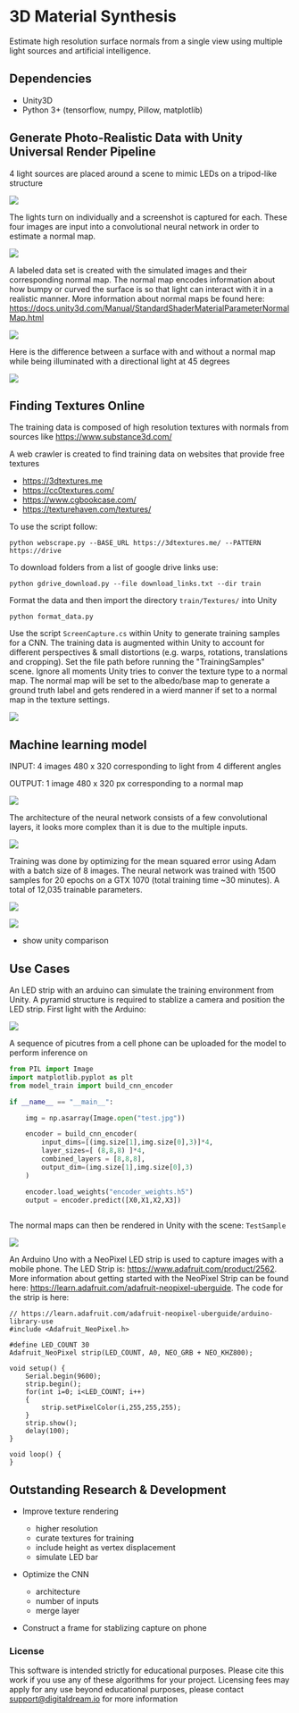 # 3D Material Synthesis
Estimate high resolution surface normals from a single view using multiple light sources and artificial intelligence.

## Dependencies 
- Unity3D
- Python 3+ (tensorflow, numpy, Pillow, matplotlib)
## Generate Photo-Realistic Data with Unity Universal Render Pipeline

4 light sources are placed around a scene to mimic LEDs on a tripod-like structure

![](Figures/Screenshot.png)

The lights turn on individually and a screenshot is captured for each. These four images are input into a convolutional neural network in order to estimate a normal map.

![](Figures/animation.gif)

A labeled data set is created with the simulated images and their corresponding normal map. The normal map encodes information about how bumpy or curved the surface is so that light can interact with it in a realistic manner. More information about normal maps be found here: https://docs.unity3d.com/Manual/StandardShaderMaterialParameterNormalMap.html

![](Figures/NormalSurface.png)

Here is the difference between a surface with and without a normal map while being illuminated with a directional light at 45 degrees 

![](Figures/normal_anim.gif)

## Finding Textures Online

The training data is composed of high resolution textures with normals from sources like https://www.substance3d.com/

A web crawler is created to find training data on websites that provide free textures
- https://3dtextures.me 
- https://cc0textures.com/
- https://www.cgbookcase.com/
- https://texturehaven.com/textures/

To use the script follow: 
```
python webscrape.py --BASE_URL https://3dtextures.me/ --PATTERN https://drive 
```

To download folders from a list of google drive links use: 

    python gdrive_download.py --file download_links.txt --dir train

Format the data and then import the directory `train/Textures/` into Unity

    python format_data.py   

Use the script `ScreenCapture.cs` within Unity to generate training samples for a CNN. The training data is augmented within Unity to account for different perspectives & small distortions (e.g. warps, rotations, translations and cropping). Set the file path before running the "TrainingSamples" scene. Ignore all moments Unity tries to conver the texture type to a normal map. The normal map will be set to the albedo/base map to generate a ground truth label and gets rendered in a wierd manner if set to a normal map in the texture settings. 

![](Figures/unity_training.gif)

## Machine learning model 

INPUT: 4 images 480 x 320 corresponding to light from 4 different angles

OUTPUT: 1 image 480 x 320 px corresponding to a normal map

![](Figures/texture_anim.gif)

The architecture of the neural network consists of a few convolutional layers, it looks more complex than it is due to the multiple inputs. 

![](Figures/encoder.png)

Training was done by optimizing for the mean squared error using Adam with a batch size of 8 images. The neural network was trained with 1500 samples for 20 epochs on a GTX 1070 (total training time ~30 minutes). A total of 12,035 trainable parameters. 

![](Figures/normal_training.png)

![](Figures/model_validation.png)

* show unity comparison

## Use Cases

An LED strip with an arduino can simulate the training environment from Unity. A pyramid structure is required to stablize a camera and position the LED strip. First light with the Arduino: 

![](Figures/arduino_test1.jpg)

A sequence of picutres from a cell phone can be uploaded for the model to perform inference on

```python
from PIL import Image
import matplotlib.pyplot as plt
from model_train import build_cnn_encoder

if __name__ == "__main__":

    img = np.asarray(Image.open("test.jpg"))

    encoder = build_cnn_encoder( 
        input_dims=[(img.size[1],img.size[0],3)]*4, 
        layer_sizes=[ (8,8,8) ]*4,
        combined_layers = [8,8,8], 
        output_dim=(img.size[1],img.size[0],3)
    )

    encoder.load_weights("encoder_weights.h5") 
    output = encoder.predict([X0,X1,X2,X3])
    
```
The normal maps can then be rendered in Unity with the scene: `TestSample`

![](Figures/arduino_test2.jpg)


An Arduino Uno with a NeoPixel LED strip is used to capture images with a mobile phone. The 
LED Strip is: https://www.adafruit.com/product/2562. More information about getting started with the NeoPixel Strip can be found here: https://learn.adafruit.com/adafruit-neopixel-uberguide. The code for the strip is here: 

```arduino
// https://learn.adafruit.com/adafruit-neopixel-uberguide/arduino-library-use
#include <Adafruit_NeoPixel.h>

#define LED_COUNT 30
Adafruit_NeoPixel strip(LED_COUNT, A0, NEO_GRB + NEO_KHZ800);

void setup() {
    Serial.begin(9600);
    strip.begin();
    for(int i=0; i<LED_COUNT; i++)
    {
        strip.setPixelColor(i,255,255,255);
    }
    strip.show();
    delay(100);
}

void loop() {
}
```



## Outstanding Research & Development
- Improve texture rendering 
    - higher resolution
    - curate textures for training
    - include height as vertex displacement
    - simulate LED bar

- Optimize the CNN
    - architecture
    - number of inputs
    - merge layer

- Construct a frame for stablizing capture on phone

### License
This software is intended strictly for educational purposes. Please cite this work if you use any of these algorithms for your project. Licensing fees may apply for any use beyond educational purposes, please contact support@digitaldream.io for more information
